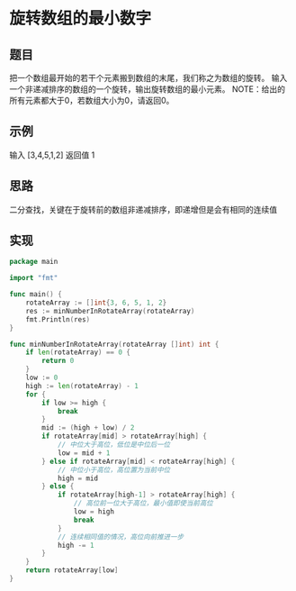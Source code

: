 # 旋转数组的最小数字

## 题目

把一个数组最开始的若干个元素搬到数组的末尾，我们称之为数组的旋转。
输入一个非递减排序的数组的一个旋转，输出旋转数组的最小元素。
NOTE：给出的所有元素都大于0，若数组大小为0，请返回0。

## 示例

输入 [3,4,5,1,2]
返回值 1

## 思路

二分查找，关键在于旋转前的数组非递减排序，即递增但是会有相同的连续值

## 实现

```go
package main

import "fmt"

func main() {
	rotateArray := []int{3, 6, 5, 1, 2}
	res := minNumberInRotateArray(rotateArray)
	fmt.Println(res)
}

func minNumberInRotateArray(rotateArray []int) int {
	if len(rotateArray) == 0 {
		return 0
	}
	low := 0
	high := len(rotateArray) - 1
	for {
		if low >= high {
			break
		}
		mid := (high + low) / 2
		if rotateArray[mid] > rotateArray[high] {
			// 中位大于高位，低位是中位后一位
			low = mid + 1
		} else if rotateArray[mid] < rotateArray[high] {
			// 中位小于高位，高位置为当前中位
			high = mid
		} else {
			if rotateArray[high-1] > rotateArray[high] {
				// 高位前一位大于高位，最小值即使当前高位
				low = high
				break
			}
			// 连续相同值的情况，高位向前推进一步
			high -= 1
		}
	}
	return rotateArray[low]
}
```